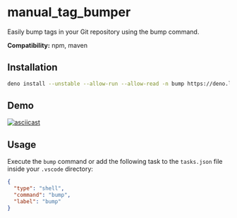 # manual_tag_bumper

Easily bump tags in your Git repository using the bump command.

**Compatibility:** npm, maven

## Installation

```bash
deno install --unstable --allow-run --allow-read -n bump https://deno.land/x/manual_tag_bumper/main.ts
```

## Demo

[![asciicast](https://asciinema.org/a/5PFzcyGY5RXMXLj7yG3ogiwvn.svg)](https://asciinema.org/a/5PFzcyGY5RXMXLj7yG3ogiwvn)

## Usage

Execute the `bump` command or add the following task to the `tasks.json` file
inside your `.vscode` directory:

```json
{
  "type": "shell",
  "command": "bump",
  "label": "bump"
}
```
